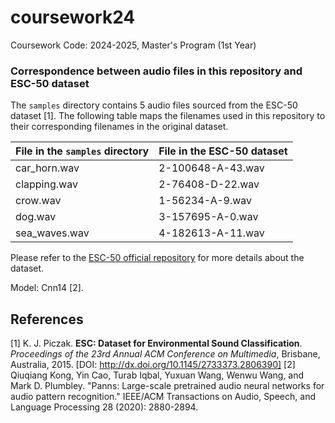 # coursework24
Coursework Code: 2024-2025, Master's Program (1st Year)

### Correspondence between audio files in this repository and ESC-50 dataset

The `samples` directory contains 5 audio files sourced from the ESC-50 dataset [1]. The following table maps the filenames used in this repository to their corresponding filenames in the original dataset.

| File in the `samples` directory   | File in the ESC-50 dataset   |
| --------------------------------- | ---------------------------- |
|  car_horn.wav                     |  2-100648-A-43.wav           |
|  clapping.wav                     |  2-76408-D-22.wav            |
|  crow.wav                         |  1-56234-A-9.wav             |
|  dog.wav                          |  3-157695-A-0.wav            |
|  sea_waves.wav                    |  4-182613-A-11.wav           |

Please refer to the [ESC-50 official repository](https://github.com/karolpiczak/ESC-50) for more details about the dataset.

Model: Cnn14 [2].

## References
[1] K. J. Piczak. **ESC: Dataset for Environmental Sound Classification**. *Proceedings of the 23rd Annual ACM Conference on Multimedia*, Brisbane, Australia, 2015. [DOI: http://dx.doi.org/10.1145/2733373.2806390]
[2] Qiuqiang Kong, Yin Cao, Turab Iqbal, Yuxuan Wang, Wenwu Wang, and Mark D. Plumbley. "Panns: Large-scale pretrained audio neural networks for audio pattern recognition." IEEE/ACM Transactions on Audio, Speech, and Language Processing 28 (2020): 2880-2894.